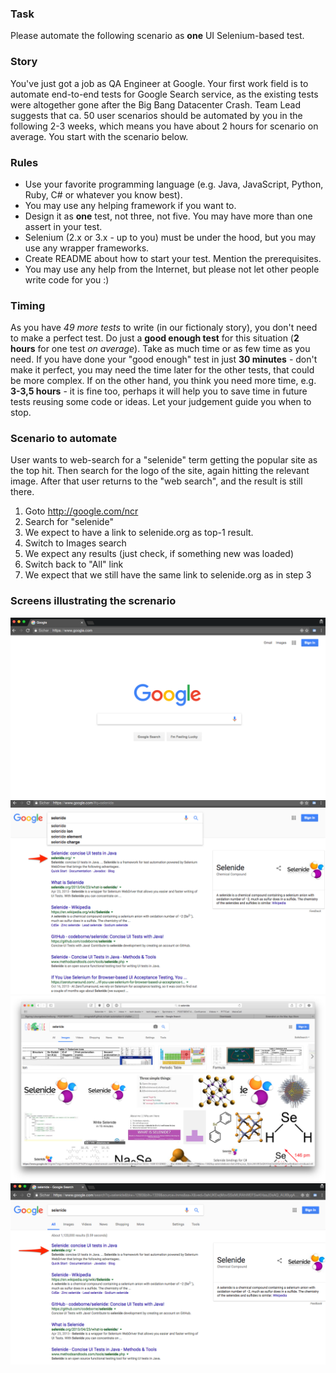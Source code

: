 
### Task
Please automate the following scenario as **one** UI Selenium-based test.


### Story
You've just got a job as QA Engineer at Google. Your first work field is to automate end-to-end tests for Google Search service, as the existing tests were altogether gone after the Big Bang Datacenter Crash. Team Lead suggests that ca. 50 user scenarios should be automated by you in the following 2-3 weeks, which means you have about 2 hours for scenario on average. You start with the scenario below.

### Rules

- Use your favorite programming language (e.g. Java, JavaScript, Python, Ruby, C# or whatever you know best).
- You may use any helping framework if you want to.
- Design it as **one** test, not three, not five. You may have more than one assert in your test.
- Selenium (2.x or 3.x - up to you) must be under the hood, but you may use any wrapper frameworks.
- Create README about how to start your test. Mention the prerequisites.
- You may use any help from the Internet, but please not let other people write code for you :)

### Timing
As you have _49 more tests_ to write (in our fictionaly story), you don't need to make a perfect test. Do just a **good enough test** for this situation (**2 hours** for one test _on average_). Take as much time or as few time as you need. If you have done your "good enough" test in just **30 minutes** - don't make it perfect, you may need the time later for the other tests, that could be more complex. If on the other hand, you think you need more time, e.g. **3-3,5 hours** - it is fine too, perhaps it will help you to save time in future tests reusing some code or ideas. Let your judgement guide you when to stop. 


### Scenario to automate

User wants to web-search for a "selenide" term getting the popular site as the top hit. Then search for the logo of the site, again hitting the relevant image. After that user returns to the "web search", and the result is still there. 

1. Goto http://google.com/ncr
2. Search for "selenide"
3. We expect to have a link to selenide.org as top-1 result.
4. Switch to Images search
5. We expect any results (just check, if something new was loaded)
6. Switch back to "All" link
7. We expect that we still have the same link to selenide.org as in step 3

### Screens illustrating the screnario

![Step 1](1.png)
![Step 2-3](2.png)
![Step 4-5](5.png)
![Step 6-7](4.png)
